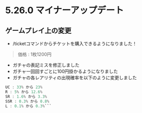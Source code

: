 # 5.26.0 マイナーアップデート
## ゲームプレイ上の変更

* /ticketコマンドからチケットを購入できるようになりました！
>価格 : 1枚1200円


* ガチャの表記ミスを修正しました
* ガチャ一回回すごとに100円掛かるようになりました
* ガチャの各レアリティの出現確率を以下のように変更しました
```C : 60% から 60%
UC : 33% から 23%
R : 5% から 12.6%
SR : 1.6% から 3.3%
SSR : 0.3% から 0.8%
L : 0.1% から 0.3%```